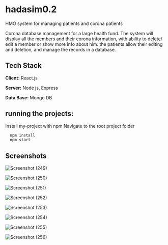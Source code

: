 # hadasim0.2

HMO system for managing patients and corona patients

Corona database management
for a large health fund. The system will display all the members and their corona information, with ability to delete/ edit a member or show more info about him.
the patients allow their editing and deletion, and manage the records
in a database.


## Tech Stack

**Client:** React.js

**Server:** Node js, Express

**Data Base:** Mongo DB


## running the projects: 

Install my-project with npm
Navigate to the root project folder

```bash
  npm install 
  npm start
```
    
## Screenshots

![Screenshot (249)](https://user-images.githubusercontent.com/92492358/197675524-14482392-45a9-4b2d-819a-bace79b85efb.png)

![Screenshot (250)](https://user-images.githubusercontent.com/92492358/197675582-7a4664dc-957f-4368-8b09-1e127a06cad7.png)

![Screenshot (251)](https://user-images.githubusercontent.com/92492358/197675605-44742de0-030d-451b-862f-f9f5f3596255.png)

![Screenshot (252)](https://user-images.githubusercontent.com/92492358/197675630-60c47fe7-07fb-447f-9858-904e22e1b5bf.png)

![Screenshot (253)](https://user-images.githubusercontent.com/92492358/197675666-49ea9fdb-99b3-4670-9af8-05ec9f944847.png)

![Screenshot (254)](https://user-images.githubusercontent.com/92492358/197675692-a77e2f62-472c-4127-bd6f-6718b316cdf9.png)

![Screenshot (255)](https://user-images.githubusercontent.com/92492358/197675732-8163d809-9394-4655-9192-15f9536964dc.png)

![Screenshot (256)](https://user-images.githubusercontent.com/92492358/197675758-d326c84a-7a34-4564-ac7a-c0b47a72808a.png)


